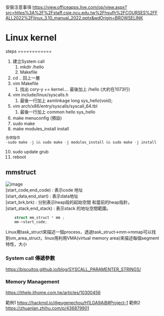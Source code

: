 安裝注意事項 https://view.officeapps.live.com/op/view.aspx?src=https%3A%2F%2Fstaff.csie.ncu.edu.tw%2Fhsufh%2FCOURSES%2FFALL2022%2Flinux_3.10_manual_2022.pptx&wdOrigin=BROWSELINK
# Linux kernel
steps ============ <br>
1. 建立System call 
	1. mkdir /hello
	2. Makefile
2. cd .. 回上一層
3. vim Makefile
	1. 找出 cory-y += kernel.... 最後加上 /hello (大約在1073行)
4. vim include/linux/syscalls.h
	1. 最後一行加上 asmlinkage long sys_hello(void);
5. vim arch/x86/entry/syscalls/syscall_64.tbl
	1. 最後一行加上 common hello sys_hello
6. make menuconfig (預設)
7. sudo make
8. make modules_install install
```C
合併指令
-sudo make -j && sudo make -j modules_install && sudo make -j install
```
10. sudo update grub
11. reboot

## mmstruct <br>
![image](https://user-images.githubusercontent.com/49525437/201509271-72ed68cf-449f-46d5-88c8-2bb31e4bcbba.png)<br>
[start_code,end_code) : 表示code 地址 <br>
[start_data,end_start) : 表示data地址 <br>
[start_brk,brk) : 分别表示heap段的起始空間 和當前的heap指針。 <br>
[start_stack,end_stack) : 表示stack 的地址空間範圍。 <br>


```C
	struct mm_struct * mm ;
	mm->start_code;
```

Linux用task_struct來描述一個process，透過task_struct->mm->mmap可以找到vm_area_struct，linux用利用VMA(virtual memory area)來描述每個segment特性，大小

### System call 傳遞參數
https://biscuitos.github.io/blog/SYSCALL_PARAMENTER_STRINGS/

### Memory Management
https://ithelp.ithome.com.tw/articles/10300456

範例1 https://hackmd.io/@eugenechou/H1LGA9AiB#Project-1
範例2 https://zhuanlan.zhihu.com/p/436879901

